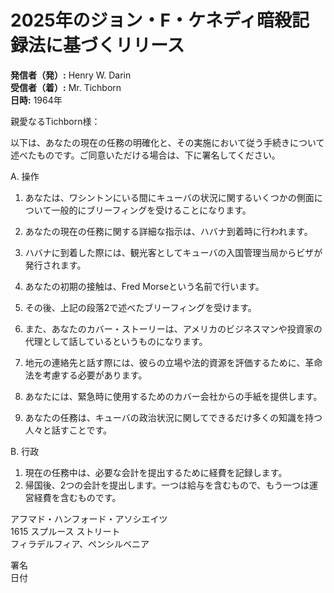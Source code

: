 # 2025年のジョン・F・ケネディ暗殺記録法に基づくリリース

**発信者（発）:** Henry W. Darin  
**受信者（着）:** Mr. Tichborn  
**日時:** 1964年

親愛なるTichborn様：

以下は、あなたの現在の任務の明確化と、その実施において従う手続きについて述べたものです。ご同意いただける場合は、下に署名してください。

A. 操作

1. あなたは、ワシントンにいる間にキューバの状況に関するいくつかの側面について一般的にブリーフィングを受けることになります。
2. あなたの現在の任務に関する詳細な指示は、ハバナ到着時に行われます。
3. ハバナに到着した際には、観光客としてキューバの入国管理当局からビザが発行されます。
4. あなたの初期の接触は、Fred Morseという名前で行います。
5. その後、上記の段落2で述べたブリーフィングを受けます。
6. また、あなたのカバー・ストーリーは、アメリカのビジネスマンや投資家の代理として話しているというものになります。
7. 地元の連絡先と話す際には、彼らの立場や法的資源を評価するために、革命法を考慮する必要があります。

8. あなたには、緊急時に使用するためのカバー会社からの手紙を提供します。
9. あなたの任務は、キューバの政治状況に関してできるだけ多くの知識を持つ人々と話すことです。

B. 行政

1. 現在の任務中は、必要な会計を提出するために経費を記録します。
2. 帰国後、2つの会計を提出します。一つは給与を含むもので、もう一つは運営経費を含むものです。

アフマド・ハンフォード・アソシエイツ  
1615 スプルース ストリート  
フィラデルフィア、ペンシルベニア  

署名  
日付